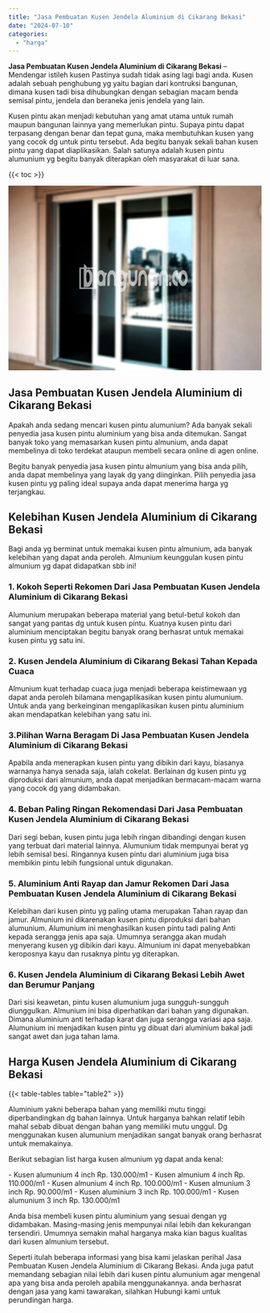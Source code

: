 ```yaml
---
title: "Jasa Pembuatan Kusen Jendela Aluminium di Cikarang Bekasi"
date: "2024-07-10"
categories: 
  - "harga"
---
```


**Jasa Pembuatan Kusen Jendela Aluminium di Cikarang Bekasi** – Mendengar istileh kusen Pastinya sudah tidak asing lagi bagi anda. Kusen adalah sebuah penghubung yg yaitu bagian dari kontruksi bangunan, dimana kusen tadi bisa dihubungkan dengan sebagian macam benda semisal pintu, jendela dan beraneka jenis jendela yang lain.

Kusen pintu akan menjadi kebutuhan yang amat utama untuk rumah maupun bangunan lainnya yang memerlukan pintu. Supaya pintu dapat terpasang dengan benar dan tepat guna, maka membutuhkan kusen yang yang cocok dg untuk pintu tersebut. Ada begitu banyak sekali bahan kusen pintu yang dapat diaplikasikan. Salah satunya adalah kusen pintu alumunium yg begitu banyak diterapkan oleh masyarakat di luar sana.

{{< toc >}}

![Jasa Pembuatan Kusen Jendela Aluminium di Cikarang Bekasi](/images/harga-kusen-jendela-alumunium-18.png)

## Jasa Pembuatan Kusen Jendela Aluminium di Cikarang Bekasi

Apakah anda sedang mencari kusen pintu alumunium? Ada banyak sekali penyedia jasa kusen pintu aluminium yang bisa anda ditemukan. Sangat banyak toko yang memasarkan kusen pintu almunium, anda dapat membelinya di toko terdekat ataupun membeli secara online di agen online.

Begitu banyak penyedia jasa kusen pintu almunium yang bisa anda pilih, anda dapat membelinya yang layak dg yang diinginkan. Pilih penyedia jasa kusen pintu yg paling ideal supaya anda dapat menerima harga yg terjangkau.

## Kelebihan Kusen Jendela Aluminium di Cikarang Bekasi

Bagi anda yg berminat untuk memakai kusen pintu almunium, ada banyak kelebihan yang dapat anda peroleh. Almunium keunggulan kusen pintu almunium yg dapat didapatkan sbb ini!

### 1\. Kokoh Seperti Rekomen Dari Jasa Pembuatan Kusen Jendela Aluminium di Cikarang Bekasi

Alumunium merupakan beberapa material yang betul-betul kokoh dan sangat yang pantas dg untuk kusen pintu. Kuatnya kusen pintu dari aluminium menciptakan begitu banyak orang berhasrat untuk memakai kusen pintu yg satu ini.

### 2\. Kusen Jendela Aluminium di Cikarang Bekasi Tahan Kepada Cuaca

Almunium kuat terhadap cuaca juga menjadi beberapa keistimewaan yg dapat anda peroleh bilamana mengaplikasikan kusen pintu alumunium. Untuk anda yang berkeinginan mengaplikasikan kusen pintu aluminium akan mendapatkan kelebihan yang satu ini.

### 3.Pilihan Warna Beragam Di Jasa Pembuatan Kusen Jendela Aluminium di Cikarang Bekasi

Apabila anda menerapkan kusen pintu yang dibikin dari kayu, biasanya warnanya hanya senada saja, ialah cokelat. Berlainan dg kusen pintu yg diproduksi dari almunium, anda dapat menjadikan bermacam-macam warna yang cocok dg yang didambakan.

### 4\. Beban Paling Ringan Rekomendasi Dari Jasa Pembuatan Kusen Jendela Aluminium di Cikarang Bekasi

Dari segi beban, kusen pintu juga lebih ringan dibandingi dengan kusen yang terbuat dari material lainnya. Alumunium tidak mempunyai berat yg lebih semisal besi. Ringannya kusen pintu dari aluminium juga bisa membikin pintu lebih fungsional untuk digunakan.

### 5\. Aluminium Anti Rayap dan Jamur Rekomen Dari Jasa Pembuatan Kusen Jendela Aluminium di Cikarang Bekasi

Kelebihan dari kusen pintu yg paling utama merupakan Tahan rayap dan jamur. Almunium ini dikarenakan kusen pintu diproduksi dari bahan alumunium. Alumunium ini menghasilkan kusen pintu tadi paling Anti kepada serangga jenis apa saja. Umumnya serangga akan mudah menyerang kusen yg dibikin dari kayu. Almunium ini dapat menyebabkan keroposnya kayu dan rusaknya pintu yg diterapkan.

### 6\. Kusen Jendela Aluminium di Cikarang Bekasi Lebih Awet dan Berumur Panjang

Dari sisi keawetan, pintu kusen alumunium juga sungguh-sungguh diunggulkan. Almunium ini bisa diperhatikan dari bahan yang digunakan. Dimana aluminium anti terhadap karat dan juga serangga variasi apa saja. Alumunium ini menjadikan kusen pintu yg dibuat dari aluminium bakal jadi sangat awet dan juga tahan lama.

## Harga Kusen Jendela Aluminium di Cikarang Bekasi

{{< table-tables table="table2" >}}

Aluminium yakni beberapa bahan yang memiliki mutu tinggi diperbandingkan dg bahan lainnya. Untuk harganya bahkan relatif lebih mahal sebab dibuat dengan bahan yang memiliki mutu unggul. Dg menggunakan kusen alumunium menjadikan sangat banyak orang berhasrat untuk memakainya.

Berikut sebagian list harga kusen almunium yg dapat anda kenal:

\- Kusen alumunium 4 inch Rp. 130.000/m1 - Kusen almunium 4 inch Rp. 110.000/m1 - Kusen almunium 4 inch Rp. 100.000/m1 - Kusen almunium 3 inch Rp. 90.000/m1 - Kusen aluminium 3 inch Rp. 100.000/m1 - Kusen alumunium 3 inch Rp. 130.000/m1

Anda bisa membeli kusen pintu aluminium yang sesuai dengan yg didambakan. Masing-masing jenis mempunyai nilai lebih dan kekurangan tersendiri. Umumnya semakin mahal harganya maka kian bagus kualitas dari kusen almunium tersebut.

Seperti itulah beberapa informasi yang bisa kami jelaskan perihal Jasa Pembuatan Kusen Jendela Aluminium di Cikarang Bekasi. Anda juga patut memandang sebagian nilai lebih dari kusen pintu alumunium agar mengenal apa yang bisa anda peroleh apabila menggunakannya. anda berhasrat dengan jasa yang kami tawarakan, silahkan Hubungi kami untuk perundingan harga.
